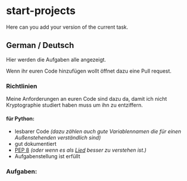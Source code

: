 # start-projects
Here can you add your version of the current task.


## German / Deutsch

Hier werden die Aufgaben alle angezeigt.

Wenn ihr euren Code hinzufügen wollt öffnet dazu eine Pull request.

### Richtlinien

Meine Anforderungen an euren Code sind dazu da, damit ich nicht Kryptographie studiert haben muss um ihn zu entziffern.

#### für Python:

- lesbarer Code _(dazu zählen auch gute Variablennamen die für einen Außenstehenden verständlich sind)_
- gut dokumentiert
- [PEP 8](https://www.python.org/dev/peps/pep-0008/) _(oder wenn es als [Lied](https://www.youtube.com/watch?v=hgI0p1zf31k) besser zu verstehen ist.)_
- Aufgabenstellung ist erfüllt

### Aufgaben:
